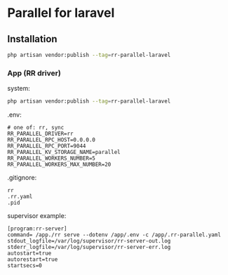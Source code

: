 
# Parallel for laravel 

## Installation

```bash
php artisan vendor:publish --tag=rr-parallel-laravel
```

### App (RR driver)

system:
```bash
php artisan vendor:publish --tag=rr-parallel-laravel
```

.env:
```dotenv
# one of: rr, sync
RR_PARALLEL_DRIVER=rr
RR_PARALLEL_RPC_HOST=0.0.0.0
RR_PARALLEL_RPC_PORT=9044
RR_PARALLEL_KV_STORAGE_NAME=parallel
RR_PARALLEL_WORKERS_NUMBER=5
RR_PARALLEL_WORKERS_MAX_NUMBER=20
```

.gitignore:
```gitignore
rr
.rr.yaml
.pid
```

supervisor example:
```
[program:rr-server]
command= /app./rr serve --dotenv /app/.env -c /app/.rr-parallel.yaml
stdout_logfile=/var/log/supervisor/rr-server-out.log
stderr_logfile=/var/log/supervisor/rr-server-err.log
autostart=true
autorestart=true
startsecs=0
```
